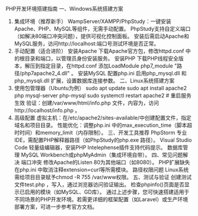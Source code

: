 PHP开发环境搭建指南
一、Windows系统搭建方案
1. 集成环境（推荐新手）
WampServer/XAMPP/PhpStudy：一键安装Apache、PHP、MySQL等组件，无需手动配置。
PhpStudy支持自定义端口（如解决80端口冲突问题），提供可视化控制面板。
安装后需启动Apache和MySQL服务，访问http://localhost:端口号测试环境是否正常。
2. 手动配置（适合进阶）
安装Apache
下载Apache官方包，修改httpd.conf 中的根目录和端口，以管理员身份安装服务。
安装PHP
下载PHP线程安全版本，解压到指定目录，在httpd.conf 添加LoadModule php7_module "路径/php7apache2_4.dll" 。
安装MySQL
配置php.ini 启用php_mysql.dll 和php_mysqli.dll 扩展，设置数据库连接参数。
二、Linux系统搭建方案
1. 使用包管理器（Ubuntu为例）
sudo apt update 
sudo apt install apache2 php mysql-server php-mysql 
sudo systemctl restart apache2  # 重启服务生效 
验证：创建/var/www/html/info.php 文件，内容为<?php phpinfo(); ?>，访问http://localhost/info.php 。
2. 高级配置
虚拟主机：在/etc/apache2/sites-available/中创建配置文件，指定域名和项目目录。
性能优化：调整php.ini 中的max_execution_time（脚本超时时间）和memory_limit（内存限制）。
三、开发工具推荐
PhpStorm
专业IDE，需配置PHP解释器路径（如PhpStudy的php.exe 路径）。
Visual Studio Code
轻量级编辑器，安装PHP Intelephense插件支持代码提示。
数据库管理
MySQL Workbench或phpMyAdmin（集成环境自带）。
四、常见问题解决
端口冲突
修改Apache的Listen 80为其他端口（如8080）。
PHP扩展缺失
在php.ini 中取消注释extension=curl等所需模块。
路径权限问题
Linux系统需给项目目录赋予chmod -R 755 /var/www权限。
五、测试与验证
创建测试文件test.php ，写入<?php echo "Hello, PHP!"; ?>，通过浏览器访问验证输出。
检查phpinfo()页面是否显示已启用的模块（如MySQL、GD库）。
通过上述步骤，您可快速搭建适用于不同场景的PHP开发环境。若需更详细的框架配置（如Laravel）或生产环境部署方案，可进一步参考官方文档。
